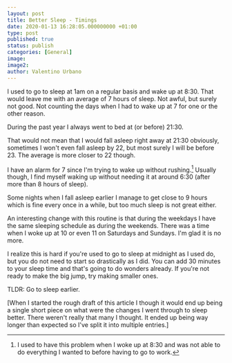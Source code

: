 ```yaml
---
layout: post
title: Better Sleep - Timings
date: 2020-01-13 16:28:05.000000000 +01:00
type: post
published: true
status: publish
categories: [General]
image:
image2:
author: Valentino Urbano
---
```


I used to go to sleep at 1am on a regular basis and wake up at 8:30. That would leave me with an average of 7 hours of sleep. Not awful, but surely not good. Not counting the days when I had to wake up at 7 for one or the other reason.

During the past year I always went to bed at (or before) 21:30.

That would not mean that I would fall asleep right away at 21:30 obviously, sometimes I won't even fall asleep by 22, but most surely I will be before 23. The average is more closer to 22 though.

I have an alarm for 7 since I'm trying to wake up without rushing.[^1] Usually though, I find myself waking up without needing it at around 6:30 (after more than 8 hours of sleep).

Some nights when I fall asleep earlier I manage to get close to 9 hours which is fine every once in a while, but too much sleep is not great either.

An interesting change with this routine is that during the weekdays I have the same sleeping schedule as during the weekends. There was a time when I woke up at 10 or even 11 on Saturdays and Sundays. I'm glad it is no more.

I realize this is hard if you're used to go to sleep at midnight as I used do, but you do not need to start so drastically as I did. You can add 30 minutes to your sleep time and that's going to do wonders already. If you're not ready to make the big jump, try making smaller ones.

TLDR: Go to sleep earlier.

[When I started the rough draft of this article I though it would end up being a single short piece on what were the changes I went through to sleep better. There weren't really that many I thought. It ended up being way longer than expected so I've split it into multiple entries.]

[^1]: I used to have this problem when I woke up at 8:30 and was not able to do everything I wanted to before having to go to work.
[^2]: That does not mean that I do not like what I do at my job. I love my job, but it is still a job.
